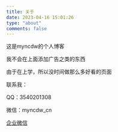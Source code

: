 ```yaml
---
title: 关于
date: 2023-04-16 15:01:26
type: "about"
comments: false
---
```


这是myncdw的个人博客

我不会在上面添加广告之类的东西

由于在上学，所以没时间做那么多好看的页面

联系我：

QQ：3540201308

微信：myncdw_cn

[企业微信](https://myncdw.top/%E4%BC%81%E4%B8%9A%E5%BE%AE%E4%BF%A1/wechat.jpg)
